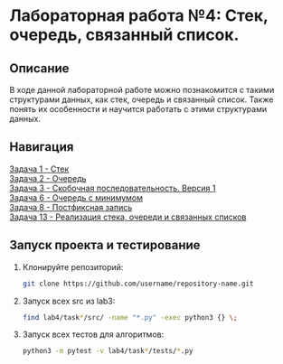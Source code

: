 # Лабораторная работа №4: Стек, очередь, связанный список.

## Описание
В ходе данной лабораторной работе можно познакомится с такими структурами данных, как стек, очередь и связанный список. Также понять их особенности и научится работать с этими структурами данных.

## Навигация
[Задача 1 - Стек](task1/README.md)\
[Задача 2 - Очередь](task2/README.md)\
[Задача 3 - Скобочная последовательность. Версия 1](task3/README.md)\
[Задача 6 - Очередь с минимумом](task4/README.md)\
[Задача 8 - Постфиксная запись](task5/README.md)\
[Задача 13 - Реализация стека, очереди и связанных списков](task6/README.md)

## Запуск проекта и тестирование
1. Клонируйте репозиторий:
    ```bash
    git clone https://github.com/username/repository-name.git
2. Запуск всех src из lab3:
    ```bash
    find lab4/task*/src/ -name "*.py" -exec python3 {} \;
3. Запуск всех тестов для алгоритмов:
    ```bash
    python3 -m pytest -v lab4/task*/tests/*.py
